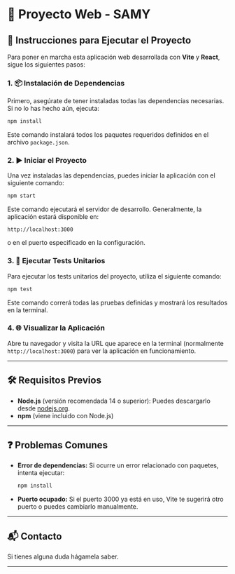 # 📄 Proyecto Web - SAMY

## 🚀 Instrucciones para Ejecutar el Proyecto

Para poner en marcha esta aplicación web desarrollada con **Vite** y **React**, sigue los siguientes pasos:

### 1. 📦 Instalación de Dependencias

Primero, asegúrate de tener instaladas todas las dependencias necesarias. Si no lo has hecho aún, ejecuta:

```bash
npm install
```

Este comando instalará todos los paquetes requeridos definidos en el archivo `package.json`.

### 2. ▶️ Iniciar el Proyecto

Una vez instaladas las dependencias, puedes iniciar la aplicación con el siguiente comando:

```bash
npm start
```

Este comando ejecutará el servidor de desarrollo. Generalmente, la aplicación estará disponible en:

```
http://localhost:3000
```

o en el puerto especificado en la configuración.

### 3. 🧪 Ejecutar Tests Unitarios

Para ejecutar los tests unitarios del proyecto, utiliza el siguiente comando:

```bash
npm test
```

Este comando correrá todas las pruebas definidas y mostrará los resultados en la terminal.

### 4. 🌐 Visualizar la Aplicación

Abre tu navegador y visita la URL que aparece en la terminal (normalmente `http://localhost:3000`) para ver la aplicación en funcionamiento.

---

## 🛠️ Requisitos Previos

- **Node.js** (versión recomendada 14 o superior): Puedes descargarlo desde [nodejs.org](https://nodejs.org/).
- **npm** (viene incluido con Node.js)

---

## ❓ Problemas Comunes

- **Error de dependencias:** Si ocurre un error relacionado con paquetes, intenta ejecutar:

  ```bash
  npm install
  ```

- **Puerto ocupado:** Si el puerto 3000 ya está en uso, Vite te sugerirá otro puerto o puedes cambiarlo manualmente.

---

## 📬 Contacto

Si tienes alguna duda hágamela saber.

---

